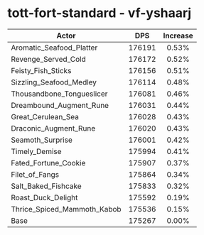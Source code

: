 # tott-fort-standard - vf-yshaarj
| Actor | DPS | Increase |
|---|:---:|:---:|
|Aromatic_Seafood_Platter|176191|0.53%|
|Revenge_Served_Cold|176172|0.52%|
|Feisty_Fish_Sticks|176156|0.51%|
|Sizzling_Seafood_Medley|176114|0.48%|
|Thousandbone_Tongueslicer|176081|0.46%|
|Dreambound_Augment_Rune|176031|0.44%|
|Great_Cerulean_Sea|176028|0.43%|
|Draconic_Augment_Rune|176020|0.43%|
|Seamoth_Surprise|176001|0.42%|
|Timely_Demise|175994|0.41%|
|Fated_Fortune_Cookie|175907|0.37%|
|Filet_of_Fangs|175864|0.34%|
|Salt_Baked_Fishcake|175833|0.32%|
|Roast_Duck_Delight|175592|0.19%|
|Thrice_Spiced_Mammoth_Kabob|175536|0.15%|
|Base|175267|0.00%|
